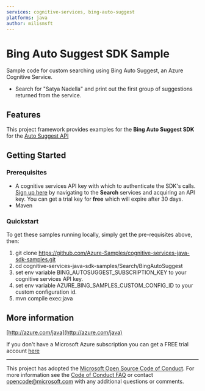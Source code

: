 ```yaml
---
services: cognitive-services, bing-auto-suggest
platforms: java
author: milismsft
---
```


# Bing Auto Suggest SDK Sample ##

Sample code for custom searching using Bing Auto Suggest, an Azure Cognitive Service.
- Search for "Satya Nadella" and print out the first group of suggestions returned from the service.


## Features

This project framework provides examples for the **Bing Auto Suggest SDK** for the [Auto Suggest API](https://azure.microsoft.com/en-us/services/cognitive-services/)

## Getting Started

### Prerequisites

- A cognitive services API key with which to authenticate the SDK's calls. [Sign up here](https://azure.microsoft.com/en-us/services/cognitive-services/directory/) by navigating to the **Search** services and acquiring an API key. You can get a trial key for **free** which will expire after 30 days.
- Maven

### Quickstart

To get these samples running locally, simply get the pre-requisites above, then:

1. git clone https://github.com/Azure-Samples/cognitive-services-java-sdk-samples.git
2. cd cognitive-services-java-sdk-samples/Search/BingAutoSuggest
3. set env variable BING_AUTOSUGGEST_SUBSCRIPTION_KEY to your cognitive services API key.
4. set env variable AZURE_BING_SAMPLES_CUSTOM_CONFIG_ID to your custom configuration id.
5. mvn compile exec:java

## More information ##

[http://azure.com/java](http://azure.com/java)

If you don't have a Microsoft Azure subscription you can get a FREE trial account [here](http://go.microsoft.com/fwlink/?LinkId=330212)

---

This project has adopted the [Microsoft Open Source Code of Conduct](https://opensource.microsoft.com/codeofconduct/). For more information see the [Code of Conduct FAQ](https://opensource.microsoft.com/codeofconduct/faq/) or contact [opencode@microsoft.com](mailto:opencode@microsoft.com) with any additional questions or comments.
